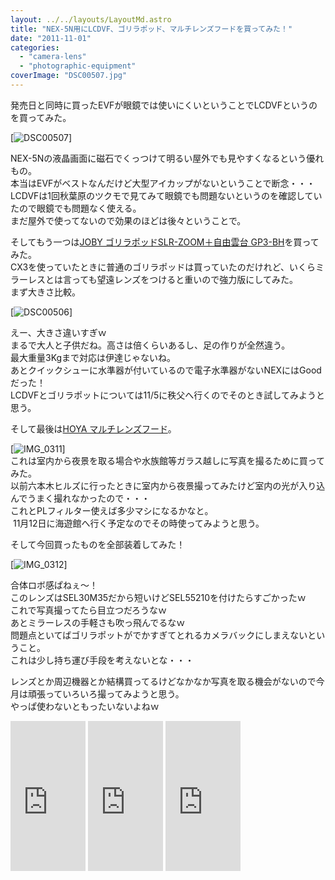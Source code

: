 ```yaml
---
layout: ../../layouts/LayoutMd.astro
title: "NEX-5N用にLCDVF、ゴリラポッド、マルチレンズフードを買ってみた！"
date: "2011-11-01"
categories: 
  - "camera-lens"
  - "photographic-equipment"
coverImage: "DSC00507.jpg"
---
```


発売日と同時に買ったEVFが眼鏡では使いにくいということでLCDVFというのを買ってみた。

[![](/archive/images/DSC00507.jpg "DSC00507")]

NEX-5Nの液晶画面に磁石でくっつけて明るい屋外でも見やすくなるという優れもの。  
本当はEVFがベストなんだけど大型アイカップがないということで断念・・・  
LCDVFは1回秋葉原のツクモで見てみて眼鏡でも問題ないというのを確認していたので眼鏡でも問題なく使える。  
まだ屋外で使ってないので効果のほどは後々ということで。

そしてもう一つは[JOBY ゴリラポッドSLR-ZOOM＋自由雲台 GP3-BH](http://www.kenko-tokina.co.jp/imaging/eq/tripod/joby/0854630001346.html)を買ってみた。  
CX3を使っていたときに普通のゴリラポッドは買っていたのだけれど、いくらミラーレスとは言っても望遠レンズをつけると重いので強力版にしてみた。  
まず大きさ比較。

[![](/archive/images/DSC00506.jpg "DSC00506")]

えー、大きさ違いすぎｗ  
まるで大人と子供だね。高さは倍くらいあるし、足の作りが全然違う。  
最大重量3Kgまで対応は伊達じゃないね。   
あとクイックシューに水準器が付いているので電子水準器がないNEXにはGoodだった！  
LCDVFとゴリラポットについては11/5に秩父へ行くのでそのとき試してみようと思う。

そして最後は[HOYA マルチレンズフード](http://www.kenko-tokina.co.jp/imaging/eq/eq-digital/accessories/other_accessory/4961607071519.html)。

[![](/archive/images/IMG_0311.jpg "IMG_0311")]  
これは室内から夜景を取る場合や水族館等ガラス越しに写真を撮るために買ってみた。  
以前六本木ヒルズに行ったときに室内から夜景撮ってみたけど室内の光が入り込んでうまく撮れなかったので・・・  
これとPLフィルター使えば多少マシになるかなと。   
 11月12日に海遊館へ行く予定なのでその時使ってみようと思う。

そして今回買ったものを全部装着してみた！

[![](/archive/images/IMG_0312-e1320154459934.jpg "IMG_0312")]

合体ロボ感ぱねぇ～！  
このレンズはSEL30M35だから短いけどSEL55210を付けたらすごかったｗ   
これで写真撮ってたら目立つだろうなｗ  
あとミラーレスの手軽さも吹っ飛んでるなｗ   
問題点といてばゴリラポットがでかすぎてとれるカメラバックにしまえないということ。  
これは少し持ち運び手段を考えないとな・・・

レンズとか周辺機器とか結構買ってるけどなかなか写真を取る機会がないので今月は頑張っていろいろ撮ってみようと思う。  
やっぱ使わないともったいないよねｗ

<iframe style="width: 120px; height: 240px;" src="http://rcm-jp.amazon.co.jp/e/cm?lt1=_blank&amp;bc1=000000&amp;IS2=1&amp;bg1=FFFFFF&amp;fc1=000000&amp;lc1=0000FF&amp;t=mizuka123-22&amp;o=9&amp;p=8&amp;l=as4&amp;m=amazon&amp;f=ifr&amp;ref=ss_til&amp;asins=B004FDY7VG" width="320" height="240" frameborder="0" marginwidth="0" marginheight="0" scrolling="no"></iframe>

 

<iframe style="width: 120px; height: 240px;" src="http://rcm-jp.amazon.co.jp/e/cm?lt1=_blank&amp;bc1=000000&amp;IS2=1&amp;bg1=FFFFFF&amp;fc1=000000&amp;lc1=0000FF&amp;t=mizuka123-22&amp;o=9&amp;p=8&amp;l=as4&amp;m=amazon&amp;f=ifr&amp;ref=ss_til&amp;asins=B002FGTWOC" width="320" height="240" frameborder="0" marginwidth="0" marginheight="0" scrolling="no"></iframe>

 

<iframe style="width: 120px; height: 240px;" src="http://rcm-jp.amazon.co.jp/e/cm?lt1=_blank&amp;bc1=000000&amp;IS2=1&amp;bg1=FFFFFF&amp;fc1=000000&amp;lc1=0000FF&amp;t=mizuka123-22&amp;o=9&amp;p=8&amp;l=as4&amp;m=amazon&amp;f=ifr&amp;ref=ss_til&amp;asins=B001CN3GM8" width="320" height="240" frameborder="0" marginwidth="0" marginheight="0" scrolling="no"></iframe>
